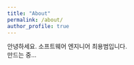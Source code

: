 ```yaml
---
title: "About"
permalink: /about/
author_profile: true
---
```


안녕하세요. 소프트웨어 엔지니어 최용범입니다.<br/>
만드는 중...
